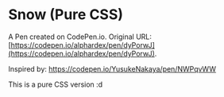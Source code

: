 # Snow (Pure CSS)

A Pen created on CodePen.io. Original URL: [https://codepen.io/alphardex/pen/dyPorwJ](https://codepen.io/alphardex/pen/dyPorwJ).

Inspired by: https://codepen.io/YusukeNakaya/pen/NWPqvWW

This is a pure CSS version :d
